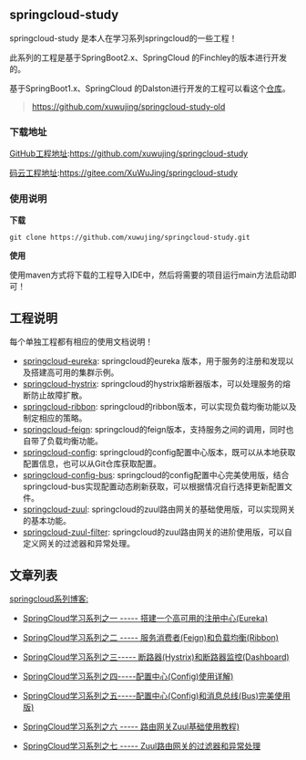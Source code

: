 ## springcloud-study 

springcloud-study 是本人在学习系列springcloud的一些工程！

此系列的工程是基于SpringBoot2.x、SpringCloud 的Finchley的版本进行开发的。

基于SpringBoot1.x、SpringCloud 的Dalston进行开发的工程可以看这个[仓库](https://github.com/xuwujing/springcloud-study-old)。

> https://github.com/xuwujing/springcloud-study-old

### 下载地址

[GitHub工程地址](https://github.com/xuwujing/springcloud-study):https://github.com/xuwujing/springcloud-study

[码云工程地址](https://gitee.com/XuWuJing/springcloud-study):https://gitee.com/XuWuJing/springcloud-study

### 使用说明

**下载**

    git clone https://github.com/xuwujing/springcloud-study.git

**使用**

使用maven方式将下载的工程导入IDE中，然后将需要的项目运行main方法启动即可！






## 工程说明

每个单独工程都有相应的使用文档说明！

- [springcloud-eureka](https://github.com/xuwujing/springcloud-study/tree/master/springcloud-eureka): springcloud的eureka 版本，用于服务的注册和发现以及搭建高可用的集群示例。
- [springcloud-hystrix](https://github.com/xuwujing/springcloud-study/tree/master/springcloud-hystrix): springcloud的hystrix熔断器版本，可以处理服务的熔断防止故障扩散。
- [springcloud-ribbon](https://github.com/xuwujing/springcloud-study/tree/master/springcloud-ribbon):
springcloud的ribbon版本，可以实现负载均衡功能以及制定相应的策略。
- [springcloud-feign](https://github.com/xuwujing/springcloud-study/tree/master/springcloud-feign): springcloud的feign版本，支持服务之间的调用，同时也自带了负载均衡功能。
- [springcloud-config](https://github.com/xuwujing/springcloud-study/tree/master/springcloud-config): springcloud的config配置中心版本，既可以从本地获取配置信息，也可以从Git仓库获取配置。
- [springcloud-config-bus](https://github.com/xuwujing/springcloud-study/tree/master/springcloud-config-bus): springcloud的config配置中心完美使用版，结合springcloud-bus实现配置动态刷新获取，可以根据情况自行选择更新配置文件。
- [springcloud-zuul](https://github.com/xuwujing/springcloud-study/tree/master/springcloud-zuul): springcloud的zuul路由网关的基础使用版，可以实现网关的基本功能。
- [springcloud-zuul-filter](https://github.com/xuwujing/springcloud-study/tree/master/springcloud-zuul-filter): springcloud的zuul路由网关的进阶使用版，可以自定义网关的过滤器和异常处理。



## 文章列表


[springcloud系列博客:](https://www.cnblogs.com/xuwujing/tag/springcloud/)


- [SpringCloud学习系列之一 ----- 搭建一个高可用的注册中心(Eureka)](https://www.cnblogs.com/xuwujing/p/10269570.html)

- [SpringCloud学习系列之二 ----- 服务消费者(Feign)和负载均衡(Ribbon)](https://www.cnblogs.com/xuwujing/p/10273989.html)

- [SpringCloud学习系列之三----- 断路器(Hystrix)和断路器监控(Dashboard)](https://www.cnblogs.com/xuwujing/p/10446126.html)

- [SpringCloud学习系列之四-----配置中心(Config)使用详解)](https://www.cnblogs.com/xuwujing/p/10549242.html)

- [SpringCloud学习系列之五-----配置中心(Config)和消息总线(Bus)完美使用版)](https://www.cnblogs.com/xuwujing/p/10602687.html)

- [SpringCloud学习系列之六 ----- 路由网关Zuul基础使用教程)](https://www.cnblogs.com/xuwujing/p/10777782.html)

- [SpringCloud学习系列之七 ----- Zuul路由网关的过滤器和异常处理](https://www.cnblogs.com/xuwujing/p/10888517.html)